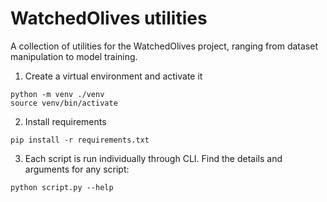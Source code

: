 # WatchedOlives utilities

A collection of utilities for the WatchedOlives project, ranging from dataset manipulation to model training.

1. Create a virtual environment and activate it
```
python -m venv ./venv
source venv/bin/activate
```

2. Install requirements
```
pip install -r requirements.txt
```

3. Each script is run individually through CLI. Find the details and arguments for any script:
```
python script.py --help
```